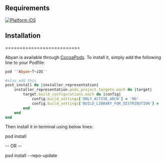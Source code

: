 
## Requirements
[![Platform iOS](https://img.shields.io/badge/Platform-iOS-blue.svg?style=fla)]()



## Installation
==========================

Abyan is available through [CocoaPods](http://cocoapods.org). To install
it, simply add the following line to your Podfile:

```ruby
pod ''Abyan-T-iOS''

#also add this
post_install do |installer_representation|
    installer_representation.pods_project.targets.each do |target|
        target.build_configurations.each do |config|
            config.build_settings['ONLY_ACTIVE_ARCH'] = 'NO'
            config.build_settings['BUILD_LIBRARY_FOR_DISTRIBUTION'] = 'YES'
        end
    end
end
```

Then install it in terminal using below lines:

pod install

-- OR --

pod install --repo-update
